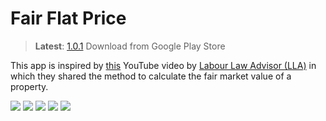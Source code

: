 # Fair Flat Price

>**Latest**: [1.0.1](https://play.google.com/store/apps/details?id=com.fairflatprice&pcampaignid=web_share) Download from Google Play Store

This app is inspired by [this](https://youtu.be/qCMFlfBTWks?si=Xw2xAZKDRHe9Yl1E) YouTube video by [Labour Law Advisor (LLA)](https://www.youtube.com/@LabourLawAdvisor) in which they shared the method to calculate the fair market value of a property.

![](https://play-lh.googleusercontent.com/rEL5lltKNm8smEocjLvJDdDYGyw6GABImCKXXBP9f5KgxKbtQdNCHp96VRyRQ_23ZElJ=w526-h296)
![](https://play-lh.googleusercontent.com/c-DRbo4zbOqiPaomyi90UhtTzmR-HDW05I4XxHAwaA295bNMqltjGmTk7IVDlnV5_as=w526-h296)
![](https://play-lh.googleusercontent.com/xp9AyzxtwBT6Vfj6uSNegh5M6KvrZd5JHzVO9tP1i9Cnfcplbu5kl43x1KArgoWPwQ4=w526-h296)
![](https://play-lh.googleusercontent.com/bJp8B0sfYqrhG4p6UQeNKc4_ZGYuv2DdWqjHklieumhjjO-FBXOO6cW254HDjD1CYA=w526-h296)
![](https://play-lh.googleusercontent.com/SOHOqVsVJIPsqs3t6R0LhEEDEVLBlUA2z0Y672mOx18lo9ImJRHe9pplgkXv2CM4CIc=w526-h296)